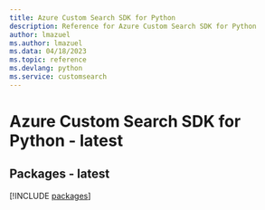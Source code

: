 ```yaml
---
title: Azure Custom Search SDK for Python
description: Reference for Azure Custom Search SDK for Python
author: lmazuel
ms.author: lmazuel
ms.data: 04/18/2023
ms.topic: reference
ms.devlang: python
ms.service: customsearch
---
```

# Azure Custom Search SDK for Python - latest
## Packages - latest
[!INCLUDE [packages](custom-search-index.md)]